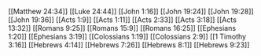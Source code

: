 [[Matthew 24:34]]
[[Luke 24:44]]
[[John 1:16]]
[[John 19:24]]
[[John 19:28]]
[[John 19:36]]
[[Acts 1:9]]
[[Acts 1:11]]
[[Acts 2:33]]
[[Acts 3:18]]
[[Acts 13:32]]
[[Romans 9:25]]
[[Romans 15:9]]
[[Romans 16:25]]
[[Ephesians 1:20]]
[[Ephesians 3:19]]
[[Colossians 1:19]]
[[Colossians 2:9]]
[[1 Timothy 3:16]]
[[Hebrews 4:14]]
[[Hebrews 7:26]]
[[Hebrews 8:1]]
[[Hebrews 9:23]]
